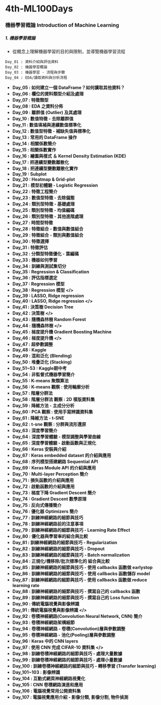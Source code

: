 # 4th-ML100Days

### 機器學習概論 Introduction of Machine Learning
##### 1. 機器學習概論 
* 從概念上理解機器學習的目的與限制，並導覽機器學習流程
```
Day_01 : 資料介紹與評估資料
Day_02 : 機器學習概論
Day_03 : 機器學習 - 流程與步驟
Day_04 : EDA/讀取資料與分析流程
```
* **Day_05 : 如何建立一個 DataFrame？如何讀取其他資料？**
* **Day_06 : 欄位的資料類型介紹及處理**
* **Day_07 : 特徵類型**
* **Day_08 : EDA 之資料分佈**
* **Day_09 : 離群值 (Outlier) 及其處理**
* **Day_10 : 數值特徵 - 去除離群值**
* **Day_11 : 數值填補與連續數值標準化**
* **Day_12 : 數值型特徵 - 補缺失值與標準化**
* **Day_13 : 常用的 DataFrame 操作**
* **Day_14 : 相關係數簡介**
* **Day_15 : 相關係數實作**
* **Day_16 : 繪圖與樣式 ＆ Kernel Density Estimation (KDE)**
* **Day_17 : 把連續型變數離散化**
* **Day_18 : 把連續型變數離散化實作**
* **Day_19 : Subplot**
* **Day_20 : Heatmap & Grid-plot**
* **Day_21 : 模型初體驗 - Logistic Regression**
* **Day_22 : 特徵工程簡介**
* **Day_23 : 數值型特徵 - 去除偏態**
* **Day_24 : 類別型特徵 - 基礎處理**
* **Day_25 : 類別型特徵 - 均值編碼**
* **Day_26 : 類別型特徵 - 其他進階處理**
* **Day_27 : 時間型特徵**
* **Day_28 : 特徵組合 - 數值與數值組合**
* **Day_29 : 特徵組合 - 類別與數值組合**
* **Day_30 : 特徵選擇**
* **Day_31 : 特徵評估**
* **Day_32 : 分類型特徵優化 - 葉編碼**
* **Day_33 : 機器如何學習**
* **Day_34 : 訓練與測試集切分**
* **Day_35 : Regression & Classification**
* **Day_36 : 評估指標選定**
* **Day_37 : Regression 模型**
* **Day_38 : Regression 模型 </>**
* **Day_39 : LASSO, Ridge regression**
* **Day_40 : LASSO, Ridge regression </>**
* **Day_41 : 決策樹 Decision Tree**
* **Day_42 : 決策樹 </>**
* **Day_43 : 隨機森林樹 Random Forest**
* **Day_44 : 隨機森林樹 </>**
* **Day_45 : 梯度提升機 Gradient Boosting Machine**
* **Day_46 : 梯度提升機 </>**
* **Day_47 : 超參數調整**
* **Day_48 : Kaggle**
* **Day_49 : 混和泛化 (Blending)**
* **Day_50 : 堆疊泛化 (Stacking)**
* **Day_51~53 : Kaggle期中考**
* **Day_54 : 非監督式機器學習簡介**
* **Day_55 : K-means 聚類算法**
* **Day_56 : K-means 觀察 : 使用輪廓分析**
* **Day_57 : 階層分群法**
* **Day_58 : 階層分群法 觀察 : 2D 樣版資料集**
* **Day_59 : 降維方法 - 主成分分析**
* **Day_60 : PCA 觀察 : 使用手寫辨識資料集**
* **Day_61 : 降維方法 - t-SNE**
* **Day_62 : t-sne 觀察 : 分群與流形還原**
* **Day_63 : 深度學習簡介**
* **Day_64 : 深度學習體驗 - 模型調整與學習曲線**
* **Day_65 : 深度學習體驗 - 啟動函數與正規化**
* **Day_66 : Keras 安裝與介紹**
* **Day_67 : Keras embedded dataset 的介紹與應用**
* **Day_68 : 序列模型搭建網路 Sequential API**
* **Day_69 : Keras Module API 的介紹與應用**
* **Day_70 : Multi-layer Perception 簡介**
* **Day_71 : 損失函數的介紹與應用**
* **Day_72 : 啟動函數的介紹與應用**
* **Day_73 : 梯度下降 Gradient Descent 簡介**
* **Day_74 : Gradient Descent 數學原理**
* **Day_75 : 反向式傳播簡介**
* **Day_76 : 優化器 Optimizers 簡介**
* **Day_77 : 訓練神經網路的細節與技巧**
* **Day_78 : 訓練神經網路前的注意事項**
* **Day_79 : 訓練神經網路的細節與技巧 - Learning Rate Effect**
* **Day_80 : 優化器與學習率的組合與比較**
* **Day_81 : 訓練神經網路的細節與技巧 - Regularization**
* **Day_82 : 訓練神經網路的細節與技巧 - Dropout**
* **Day_83 : 訓練神經網路的細節與技巧 - Batch normalization**
* **Day_84 : 正規化/機移除/批次標準化的 組合與比較**
* **Day_85 : 訓練神經網路的細節與技巧 - 使用 callbacks 函數做 earlystop**
* **Day_86 : 訓練神經網路的細節與技巧 - 使用 callbacks 函數儲存 model**
* **Day_87 : 訓練神經網路的細節與技巧 - 使用 callbacks 函數做 reduce learning rate**
* **Day_88 : 訓練神經網路的細節與技巧 - 撰寫自己的 callbacks 函數**
* **Day_89 : 訓練神經網路的細節與技巧 - 撰寫自己的 Loss function**
* **Day_90 : 傳統電腦視覺與影像辨識**
* **Day_91 : 傳統電腦視覺與影像辨識 </>**
* **Day_92 : 卷積神經網路(Convolution Neural Network, CNN) 簡介**
* **Day_93 : 卷積神經網路架構細節**
* **Day_94 : 卷積神經網路 - 卷積(Convolution)層與參數調整**
* **Day_95 : 卷積神經網路 - 池化(Pooling)層與參數調整**
* **Day_96 : Keras 中的 CNN layers**
* **Day_97 : 使用 CNN 完成 CIFAR-10 資料集 </>**
* **Day_98 : 訓練卷積神經網路的細節與技巧 - 處理大量數據**
* **Day_99 : 訓練卷積神經網路的細節與技巧 - 處理小量數據**
* **Day_100 : 訓練卷積神經網路的細節與技巧 - 轉移學習 (Transfer learning)**
* **Day_101~103 : 影像辨識**
* **Day_104 : 互動式網頁神經網路視覺化**
* **Day_105 : CNN 卷積網路演進和應用**
* **Day_106 : 電腦視覺常用公開資料集**
* **Day_107 : 電腦視覺應用介紹 - 影像分類, 影像分割, 物件偵測**